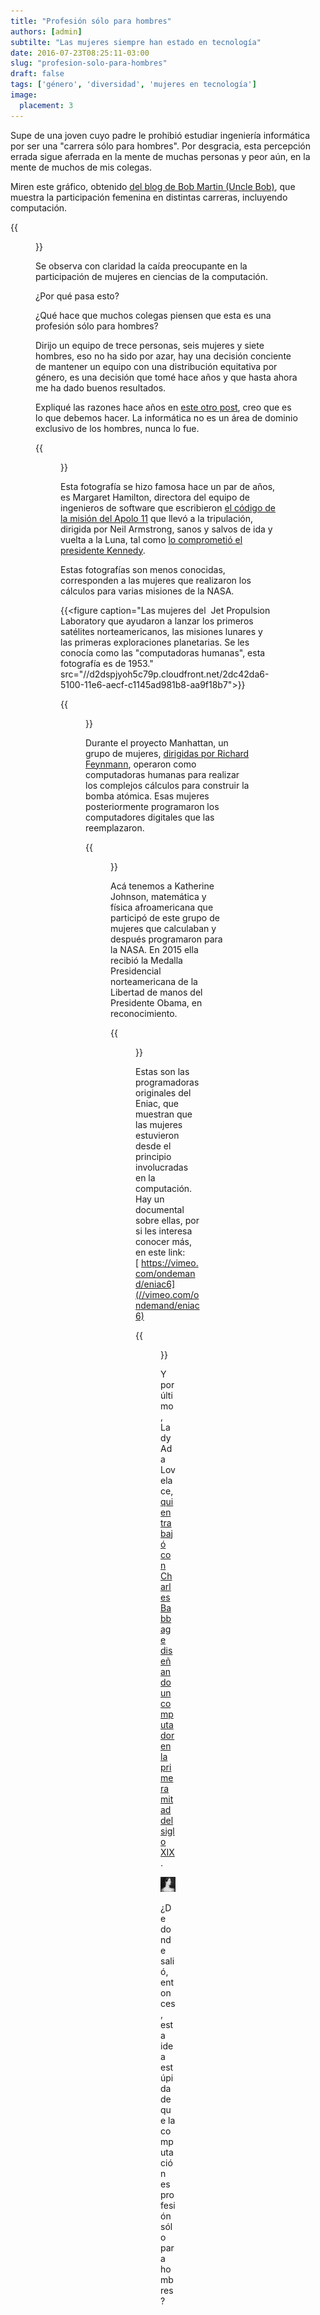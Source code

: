 ```yaml
---
title: "Profesión sólo para hombres"
authors: [admin]
subtilte: "Las mujeres siempre han estado en tecnología"
date: 2016-07-23T08:25:11-03:00
slug: "profesion-solo-para-hombres"
draft: false
tags: ['género', 'diversidad', 'mujeres en tecnología']
image:
  placement: 3
---
```



Supe de una joven cuyo padre le prohibió estudiar ingeniería informática
por ser una "carrera sólo para hombres". Por desgracia, esta
percepción errada sigue aferrada en la mente de muchas personas y peor
aún, en la mente de muchos de mis colegas.

Miren este gráfico, obtenido [del blog de Bob Martin (Uncle
Bob)](//blog.cleancoder.com/uncle-bob/2016/01/15/Manhandled.html), que
muestra la participación femenina en distintas carreras, incluyendo
computación.

{{<figure caption="¿qué pasó con la participación de mujeres en computación?" src="//d2dspjyoh5c79p.cloudfront.net/15d82cb1-50ff-11e6-aecf-c1145ad981b8-aa9f18b7">}}

Se observa con claridad la caída preocupante en la participación de
mujeres en ciencias de la computación.

¿Por qué pasa esto?

¿Qué hace que muchos colegas piensen que esta es una profesión sólo para
hombres?

Dirijo un equipo de trece personas, seis mujeres y siete hombres, eso no
ha sido por azar, hay una decisión conciente de mantener un equipo con
una distribución equitativa por género, es una decisión que tomé hace
años y que hasta ahora me ha dado buenos resultados.

Expliqué las razones hace años en [este otro post](/blog/lnds/2013/09/08/marte-necesita-mujeres), 
creo que es lo que debemos hacer. La informática no es un área de dominio
exclusivo de los hombres, nunca lo fue.

{{<figure caption="Margareth Hamilton, parada junto a la versión impresa del código fuente del Apolo 11, el que fue publicado hace poco en GitHub." src="//d2dspjyoh5c79p.cloudfront.net/761774f3-50ff-11e6-aecf-c1145ad981b8-aa9f18b7">}}

Esta fotografía se hizo famosa hace un par de años, es Margaret
Hamilton, directora del equipo de ingenieros de software que escribieron
[el código de la misión del Apolo 11](//github.com/chrislgarry/Apollo-11) 
que llevó a la tripulación,
dirigida por Neil Armstrong, sanos y salvos de ida y vuelta a la Luna,
tal como [lo comprometió el presidente Kennedy](/blog/lnds/2015/06/13/resultados-vs-procesos).

Estas fotografías son menos conocidas, corresponden a las mujeres que
realizaron los cálculos para varias misiones de la NASA.

{{<figure caption="Las mujeres del  Jet Propulsion Laboratory que ayudaron a lanzar los primeros satélites norteamericanos, las misiones lunares y las primeras exploraciones planetarias. Se les conocía como las \"computadoras humanas\", esta fotografía es de 1953." src="//d2dspjyoh5c79p.cloudfront.net/2dc42da6-5100-11e6-aecf-c1145ad981b8-aa9f18b7">}}

{{<figure caption="El grupo dirigido por Macie Roberts, ella se encuentra hacia el extremo derecho y arriba, de pie conversando con una de las mujeres del equipo. La fotografía es de 1955." src="//d2dspjyoh5c79p.cloudfront.net/beed6ee8-5100-11e6-aecf-c1145ad981b8-aa9f18b7">}}

Durante el proyecto Manhattan, un grupo de mujeres, 
[dirigidas por Richard Feynmann](/blog/lnds/2011/04/17/dos-hombres-y-una-maquina-universal),
operaron como computadoras humanas para realizar los complejos cálculos
para construir la bomba atómica. Esas mujeres posteriormente programaron
los computadores digitales que las reemplazaron.

{{<figure caption="Katherine Johnson" src="//d2dspjyoh5c79p.cloudfront.net/63c5e739-5101-11e6-aecf-c1145ad981b8-aa9f18b7">}}

Acá tenemos a Katherine Johnson, matemática y física afroamericana que
participó de este grupo de mujeres que calculaban y después programaron
para la NASA. En 2015 ella recibió la Medalla Presidencial
norteamericana de la Libertad de manos del Presidente Obama, en
reconocimiento.

{{<figure caption="Katherine Johson recibiendo el reconocimiento de manos de Barack Obama" src="//d2dspjyoh5c79p.cloudfront.net/79f9a64a-5101-11e6-aecf-c1145ad981b8-aa9f18b7">}}

Estas son las programadoras originales del Eniac, que muestran que las
mujeres estuvieron desde el principio involucradas en la computación.
Hay un documental sobre ellas, por si les interesa conocer más, en este
link:[ https://vimeo.com/ondemand/eniac6](//vimeo.com/ondemand/eniac6)

{{<figure caption="Al parecer lo que sostienen en las manos son distintas generaciones de un bit" src="//d2dspjyoh5c79p.cloudfront.net/a214869b-5101-11e6-aecf-c1145ad981b8-aa9f18b7">}}

Y por último, Lady Ada Lovelace, 
[quien trabajó con Charles Babbage diseñando un computador en la primera mitad del siglo XIX](/blog/lnds/2012/06/17/el-padre-de-la-computacion).

![Lady Ada](ada.jpg "Lady Ada Lovelace")


¿De donde salió, entonces, esta idea estúpida de que la computación es
profesión sólo para hombres?
